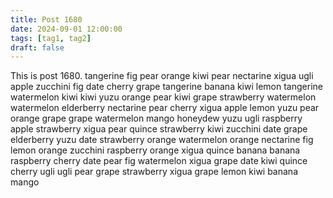```yaml
---
title: Post 1680
date: 2024-09-01 12:00:00
tags: [tag1, tag2]
draft: false
---
```

This is post 1680.
tangerine
fig
pear
orange
kiwi
pear
nectarine
xigua
ugli
apple
zucchini
fig
date
cherry
grape
tangerine
banana
kiwi
lemon
tangerine
watermelon
kiwi
kiwi
yuzu
orange
pear
kiwi
grape
strawberry
watermelon
watermelon
elderberry
nectarine
pear
cherry
xigua
apple
lemon
yuzu
pear
orange
grape
grape
watermelon
mango
honeydew
yuzu
ugli
raspberry
apple
strawberry
xigua
pear
quince
strawberry
kiwi
zucchini
date
grape
elderberry
yuzu
date
strawberry
orange
watermelon
orange
nectarine
fig
lemon
orange
zucchini
raspberry
orange
xigua
quince
banana
banana
raspberry
cherry
date
pear
fig
watermelon
xigua
grape
date
kiwi
quince
cherry
ugli
ugli
pear
grape
strawberry
xigua
grape
lemon
kiwi
banana
mango
